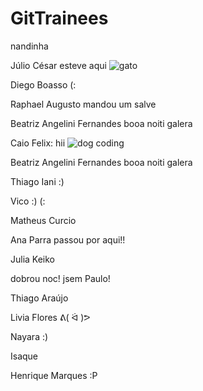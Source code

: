 # GitTrainees
nandinha
  
Júlio César esteve aqui  ![gato](https://i.imgur.com/ZIvW4ZR.png)

Diego Boasso (:

Raphael Augusto mandou um salve

Beatriz Angelini Fernandes booa noiti galera

Caio Felix: hii ![dog coding](https://i.imgur.com/rLKSXwz.png)

Beatriz Angelini Fernandes booa noiti galera 

Thiago Iani :) 

Vico :) (: 

Matheus Curcio

Ana Parra passou por aqui!!

Julia Keiko

dobrou noc! jsem Paulo!

Thiago Araújo

Livia Flores ᕕ( ᐛ )ᕗ

Nayara :)

Isaque

Henrique Marques :P
